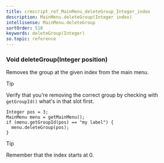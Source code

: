 ```yaml
---
title: crmscript_ref_MainMenu_deleteGroup_Integer_index
description: MainMenu.deleteGroup(Integer index)
intellisense: MainMenu.deleteGroup
sortOrder: 518
keywords: deleteGroup(Integer)
so.topic: reference
---
```


### Void deleteGroup(Integer position)

Removes the group at the given index from the main menu.

> [!TIP]
> Verify that you're removing the correct group by checking with `getGroupId()` what's in that slot first.

```crmscript
Integer pos = 3;
MainMenu menu = getMainMenu();
if (menu.getGroupId(pos) == "my label") {
  menu.deleteGroup(pos);
}
```

> [!TIP]
> Remember that the index starts at 0.
